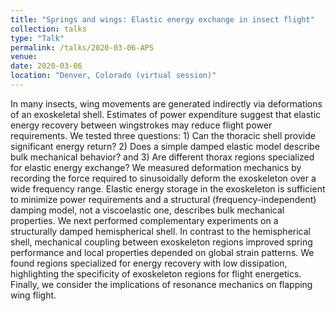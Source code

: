 ```yaml
---
title: "Springs and wings: Elastic energy exchange in insect flight"
collection: talks
type: "Talk"
permalink: /talks/2020-03-06-APS
venue: 
date: 2020-03-06
location: "Denver, Colorado (virtual session)"
---
```


In many insects, wing movements are generated indirectly via deformations of an exoskeletal shell. Estimates of power expenditure suggest that elastic energy recovery between wingstrokes may reduce flight power requirements. We tested three questions: 1) Can the thoracic shell provide significant energy return? 2) Does a simple damped elastic model describe bulk mechanical behavior? and 3) Are different thorax regions specialized for elastic energy exchange? We measured deformation mechanics by recording the force required to sinusoidally deform the exoskeleton over a wide frequency range. Elastic energy storage in the exoskeleton is sufficient to minimize power requirements and a structural (frequency-independent) damping model, not a viscoelastic one, describes bulk mechanical properties. We next performed complementary experiments on a structurally damped hemispherical shell. In contrast to the hemispherical shell, mechanical coupling between exoskeleton regions improved spring performance and local properties depended on global strain patterns. We found regions specialized for energy recovery with low dissipation, highlighting the specificity of exoskeleton regions for flight energetics. Finally, we consider the implications of resonance mechanics on flapping wing flight.